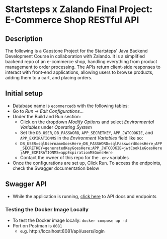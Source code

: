 # Startsteps x Zalando Final Project: E-Commerce Shop RESTful API

## Description
The following is a Capstone Project for the Startsteps' Java Backend Development Course in collaboration with Zalando. It is a simplified backend repo of an e-commerce shop, handling everything from product management to order processing. The APIs return client-side responses to interact with front-end applications, allowing users to browse products, adding them to a cart, and placing orders.

## Initial setup
- Database name is `ecommercedb` with the following tables:
- Go to *Run* -> *Edit Configurations...*
- Under the Build and Run section: 
  - Click on the dropdown *Modify Options* and select *Environmental Variables* under *Operating System*
  - Set the `DB_USER`, `DB_PASSWORD`, `APP_SECRETKEY`, `APP_JWTCOOKIE`, and `APP_EXPIRATIONMS` in the *Environment Variables* field like so:
  - ```DB_USER=sqlUsernameGoesHere;DB_PASSWORD=sqlPasswordGoesHere;APP_SECRETKEY=generatedKeyGoesHere;APP_JWTCOOKIE=jwtCookieGoesHere;APP_EXPIRATIONMS=appExpirationMSGoesHere```
  - Contact the owner of this repo for the `.env` variables
- Once the configurations are set up, Click Run. To access the endpoints, check the Swagger documentation below

## Swagger API
- While the application is running, [click here](http://localhost:8080/swagger-ui/index.html) to API docs and endpoints

### Testing the Docker Image Locally
- To test the Docker image locally: `docker compose up -d`
- Port on Postman is `8081`
  - e.g. http://localhost:8081/api/users/login
